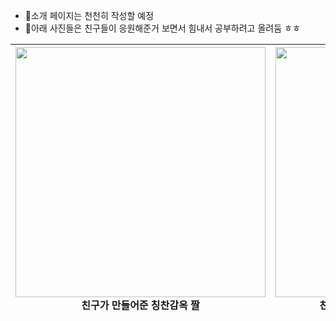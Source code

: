 <!-- - 👋 Hi, I’m @jinaSE0
- 👀 I’m interested in ...
- 🌱 I’m currently learning ...
- 💞️ I’m looking to collaborate on ...
- 📫 How to reach me ... -->
- 👋소개 페이지는 천천히 작성할 예정
- 👀아래 사진들은 친구들이 응원해준거 보면서 힘내서 공부하려고 올려둠 ㅎㅎ


<div align="center">
<table>
<thead>
  <tr>
    <th>
      <div>
       
 <img src="https://user-images.githubusercontent.com/109025674/204686942-574064fe-0ae5-4fdd-8787-40537fde682d.jpg" width="400" height="400" />
      </div>
     친구가 만들어준 칭찬감옥 짤
    </th>
    <th>
      <div>
 <img src="https://user-images.githubusercontent.com/109025674/204686937-899961f8-b5aa-4ec4-bcb0-c9527d59147b.jpg" width="400" height="400"/>
      </div>
    친구가 자의반 타의반(?)으로 써준 편지
    </th>
  </tr>
</thead>
</tbody>
</table>





<!---
jinaSE0/jinaSE0 is a ✨ special ✨ repository because its `README.md` (this file) appears on your GitHub profile.
You can click the Preview link to take a look at your changes.
--->
